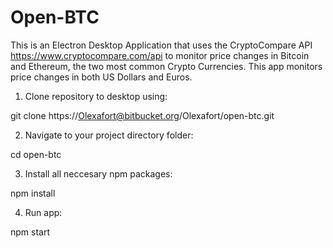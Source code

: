 # Open-BTC
This is an Electron Desktop Application that uses the CryptoCompare API https://www.cryptocompare.com/api to monitor price changes in Bitcoin and Ethereum, the two most common Crypto Currencies. This app monitors price changes in both US Dollars and Euros.

1) Clone repository to desktop using:

git clone https://Olexafort@bitbucket.org/Olexafort/open-btc.git

2) Navigate to your project directory folder:

cd open-btc

3) Install all neccesary npm packages:

npm install

4) Run app:

npm start
